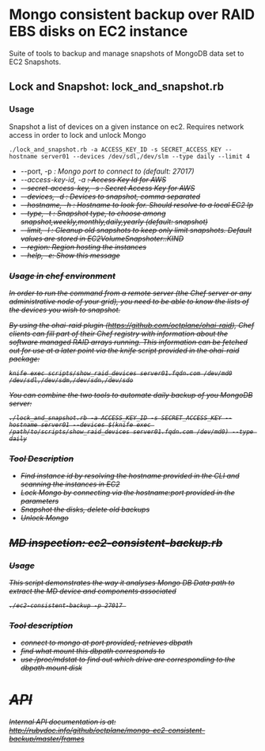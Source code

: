 # Mongo consistent backup over RAID EBS disks on EC2 instance

Suite of tools to backup and manage snapshots of MongoDB data set to EC2 Snapshots.

## Lock and Snapshot: lock_and_snapshot.rb

### Usage

Snapshot a list of devices on a given instance on ec2. Requires network access in order to lock and unlock Mongo

```shell
./lock_and_snapshot.rb -a ACCESS_KEY_ID -s SECRET_ACCESS_KEY --hostname server01 --devices /dev/sdl,/dev/slm --type daily --limit 4
```

* --port, -p <i>:   Mongo port to connect to (default: 27017)
* --access-key-id, -a <s>:   Access Key Id for AWS
* --secret-access-key, -s <s>:   Secret Access Key for AWS
* --devices, -d <s>:   Devices to snapshot, comma separated
* --hostname, -h <s>:   Hostname to look for. Should resolve to a local EC2 Ip
* --type, -t <s>:   Snapshot type, to choose among snapshot,weekly,monthly,daily,yearly (default: snapshot)
* --limit, -l <i>:   Cleanup old snapshots to keep only limit snapshots. Default values are stored in EC2VolumeSnapshoter::KIND
* --region:   Region hosting the instances
* --help, -e:   Show this message

### Usage in chef environment

In order to run the command from a remote server (the Chef server or any administrative node of your grid), you need to be able to know the lists of the devices you wish to snapshot.

By using the ohai-raid plugin (https://github.com/octplane/ohai-raid), Chef clients can fill part of their Chef registry with information about the software managed RAID arrays running.
This information can be fetched out for use at a later point via the knife script provided in the ohai-raid package:

```
knife exec scripts/show_raid_devices server01.fqdn.com /dev/md0
/dev/sdl,/dev/sdm,/dev/sdn,/dev/sdo
```

You can combine the two tools to automate daily backup of you MongoDB server:

```
./lock_and_snapshot.rb -a ACCESS_KEY_ID -s SECRET_ACCESS_KEY --hostname server01 --devices $(knife exec /path/to/scripts/show_raid_devices server01.fqdn.com /dev/md0) --type daily
```

### Tool Description

* Find instance id by resolving the hostname provided in the CLI and scanning the instances in EC2
* Lock Mongo by connecting via the hostname:port provided in the parameters
* Snapshot the disks, delete old backups
* Unlock Mongo

## MD inspection: ec2-consistent-backup.rb

### Usage

This script demonstrates the way it analyses Mongo DB Data path to extract the MD device and components associated

```shell
./ec2-consistent-backup -p 27017 
```

### Tool description

* connect to mongo at port provided, retrieves dbpath
* find what mount this dbpath corresponds to
* use /proc/mdstat to find out which drive are corresponding to the dbpath mount disk

# API

Internal API documentation is at: http://rubydoc.info/github/octplane/mongo-ec2-consistent-backup/master/frames
